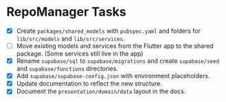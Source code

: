 # RepoManager Tasks

- [x] Create `packages/shared_models` with `pubspec.yaml` and folders for `lib/src/models` and `lib/src/services`.
- [ ] Move existing models and services from the Flutter app to the shared package. (Some services still live in the app)
- [x] Rename `supabase/sql` to `supabase/migrations` and create `supabase/seed` and `supabase/functions` directories.
- [x] Add `supabase/supabase-config.json` with environment placeholders.
- [x] Update documentation to reflect the new structure.
- [x] Document the `presentation/domain/data` layout in the docs.
